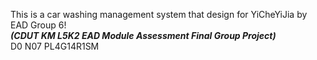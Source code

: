 This is a car washing management system that design for YiCheYiJia by EAD Group 6!  
***(CDUT KM L5K2 EAD Module Assessment Final Group Project)***  
D0 N07 PL4G14R1SM